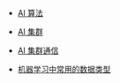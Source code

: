 


- [AI 算法](https://github.com/liguodongiot/llm-action/blob/main/docs/llm-base/ai-algo.md)
- [AI 集群](https://github.com/liguodongiot/llm-action/tree/main/docs/llm-base/ai-cluster)
- [AI 集群通信](https://github.com/liguodongiot/llm-action/tree/main/docs/llm-base/network-communication)

- [机器学习中常用的数据类型](https://github.com/liguodongiot/llm-action/blob/main/docs/llm-base/机器学习中常用的数据类型.md)






